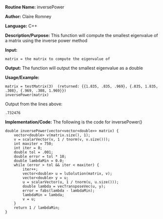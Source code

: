 **Routine Name:** inversePower

**Author:** Claire Romney

**Language:** C++

**Description/Purpose:** This function will compute the smallest eigenvalue of a matrix using the inverse power method

**Input:**

	matrix = the matrix to compute the eigenvalue of
	
**Output:** The function will output the smallest eigenvalue as a double

**Usage/Example:**

    matrix = testMatrix(3)  (returned: {{1.835, .835, .969}, {.835, 1.835, .308}, {.969, .308, 1.969}})
    inversePower(matrix)

Output from the lines above:

	.732476
    
**Implementation/Code:** The following is the code for inversePower()

    double inversePower(vector<vector<double>> matrix) {
	    vector<double> v(matrix.size(), 1);
	    v = scalarVector(v, 1 / tnorm(v, v.size()));
	    int maxiter = 750;
	    int iter = 0;
	    double tol = .001;
	    double error = tol * 10;
	    double lambdaMin = 0.0;
	    while (error > tol && iter < maxiter) {
		    iter++;
		    vector<double> u = luSolution(matrix, v);
		    vector<double> y = u;
		    u = scalarVector(u, 1 / tnorm(u, u.size()));
		    double lambda = vecTransposeVec(u, y);
		    error = fabs(lambda - lambdaMin);
		    lambdaMin = lambda;
		    v = u;
	    }
	    return 1 / lambdaMin;
    }
